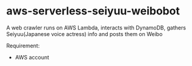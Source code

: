 # aws-serverless-seiyuu-weibobot
A web crawler runs on AWS Lambda, interacts with DynamoDB, gathers Seiyuu(Japanese voice actress) info and posts them on Weibo

Requirement:
  - AWS account

